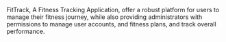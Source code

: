 FitTrack, A Fitness Tracking Application, offer a robust platform for users to manage their fitness journey, while also providing administrators with permissions to manage user accounts, and fitness plans, and track overall performance.
